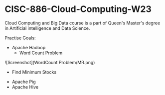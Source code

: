 # CISC-886-Cloud-Computing-W23

Cloud Computing and Big Data course is a part of Queen's Master's degree in Artificial intelligence and Data Science.

Practise Goals:

- Apache Hadoop
  * Word Count Problem 

![Screenshot](WordCount Problem/MR.png)

  * Find Minimum Stocks 

- Apache Pig
- Apache Hive

